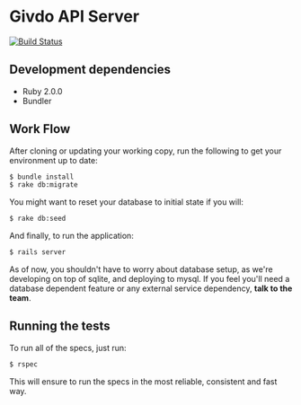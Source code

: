 # Givdo API Server

[![Build Status](https://semaphoreci.com/api/v1/projects/0a11f28a-6e3e-4e24-a3a8-8682ac4b8b1a/575200/badge.svg)](https://semaphoreci.com/chjunior/givdo_api_server)

## Development dependencies

* Ruby 2.0.0
* Bundler

## Work Flow

After cloning or updating your working copy, run the following to get your environment up to date:

```bash
$ bundle install
$ rake db:migrate
```

You might want to reset your database to initial state if you will:

```bash
$ rake db:seed
```

And finally, to run the application:

```bash
$ rails server
```

As of now, you shouldn't have to worry about database setup, as we're developing on top of sqlite, and deploying to mysql. If you feel you'll need a database dependent feature or any external service dependency, **talk to the team**.

## Running the tests

To run all of the specs, just run:

```bash
$ rspec
```

This will ensure to run the specs in the most reliable, consistent and fast way.
